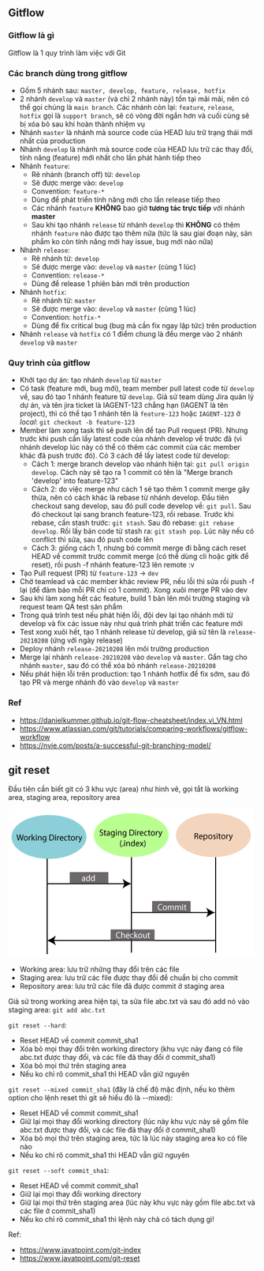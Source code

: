 ## Gitflow
### Gitflow là gì
Gitflow là 1 quy trình làm việc với Git

### Các branch dùng trong gitflow
- Gồm 5 nhánh sau: ```master, develop, feature, release, hotfix```
- 2 nhánh ```develop``` và ```master``` (và chỉ 2 nhánh này) tồn tại mãi mãi, nên có thể gọi chúng là ```main branch```. Các nhánh còn lại: ```feature```, ```release```, ```hotfix``` gọi là ```support branch```, sẽ có vòng đời ngắn hơn và cuối cùng sẽ bị xóa bỏ sau khi hoàn thành nhiệm vụ
- Nhánh ```master``` là nhánh mà source code của HEAD lưu trữ trạng thái mới nhất của production
- Nhánh ```develop``` là nhánh mà source code của HEAD lưu trữ các thay đổi, tính năng (feature) mới nhất cho lần phát hành tiếp theo
- Nhánh ```feature```:
  + Rẽ nhánh (branch off) từ: ```develop```
  + Sẽ được merge vào: ```develop```
  + Convention: ```feature-*```
  + Dùng để phát triển tính năng mới cho lần release tiếp theo
  + Các nhánh ```feature``` **KHÔNG** bao giờ **tương tác trực tiếp** với nhánh **master**
  + Sau khi tạo nhánh ```release``` từ nhánh ```develop``` thì **KHÔNG** có thêm nhánh ```feature``` nào được tạo thêm nữa (tức là sau giai đoạn này, sản phẩm ko còn tính năng mới hay issue, bug mới nào nữa)
- Nhánh ```release```:
  + Rẽ nhánh từ: ```develop```
  + Sẽ được merge vào: ```develop``` và ```master``` (cùng 1 lúc)
  + Convention: ```release-*```
  + Dùng để release 1 phiên bản mới trên production
- Nhánh ```hotfix```:
  + Rẽ nhánh từ: ```master```
  + Sẽ được merge vào: ```develop``` và ```master``` (cùng 1 lúc)
  + Convention: ```hotfix-*```
  + Dùng để fix critical bug (bug mà cần fix ngay lập tức) trên production
- Nhánh ```release``` và ```hotfix``` có 1 điểm chung là đều merge vào 2 nhánh ```develop``` và ```master```

### Quy trình của gitflow
- Khởi tạo dự án: tạo nhánh ```develop``` từ ```master```
- Có task (feature mới, bug mới), team member pull latest code từ ```develop``` về, sau đó tạo 1 nhánh feature từ ```develop```. Giả sử team dùng Jira quản lý dự án, và tên jira ticket là IAGENT-123 chẳng hạn (IAGENT là tên project), thì có thể tạo 1 nhánh tên là ```feature-123``` hoặc ```IAGENT-123``` ở *local*: ```git checkout -b feature-123```
- Member làm xong task thì sẽ push lên để tạo Pull request (PR). Nhưng trước khi push cần lấy latest code của nhánh develop về trước đã (vì nhánh develop lúc này có thể có thêm các commit của các member khác đã push trước đó). Có 3 cách để lấy latest code từ develop:
  + Cách 1: merge branch develop vào nhánh hiện tại: ```git pull origin develop```. Cách này sẽ tạo ra 1 commit có tên là "Merge branch 'develop' into feature-123"
  + Cách 2: do việc merge như cách 1 sẽ tạo thêm 1 commit merge gây thừa, nên có cách khác là rebase từ nhánh develop. Đầu tiên checkout sang develop, sau đó pull code develop về: ```git pull```. Sau đó checkout lại sang branch feature-123, rồi rebase. Trước khi rebase, cần stash trước: ```git stash```. Sau đó rebase: ```git rebase develop```. Rồi lấy bản code từ stash ra: ```git stash pop```. Lúc này nếu có conflict thì sửa, sau đó push code lên
  + Cách 3: giống cách 1, nhưng bỏ commit merge đi bằng cách reset HEAD về commit trước commit merge (có thể dùng cli hoặc gitk để reset), rồi push -f nhánh feature-123 lên remote :v
- Tạo Pull request (PR) từ ```feature-123``` -> ```dev```
- Chờ teamlead và các member khác review PR, nếu lỗi thì sửa rồi push -f lại (để đảm bảo mỗi PR chỉ có 1 commit). Xong xuôi merge PR vào dev
- Sau khi làm xong hết các feature, build 1 bản lên môi trường staging và request team QA test sản phẩm
- Trong quá trình test nếu phát hiện lỗi, đội dev lại tạo nhánh mới từ develop và fix các issue này như quá trình phát triển các feature mới
- Test xong xuôi hết, tạo 1 nhánh release từ develop, giả sử tên là ```release-20210208``` (ứng với ngày release)
- Deploy nhánh ```release-20210208``` lên môi trường production
- Merge lại nhánh ```release-20210208``` vào ```develop``` và ```master```. Gắn tag cho nhánh ```master```, sau đó có thể xóa bỏ nhánh ```release-20210208```
- Nếu phát hiện lỗi trên production: tạo 1 nhánh hotfix để fix sớm, sau đó tạo PR và merge nhánh đó vào ```develop``` và ```master```

### Ref
- https://danielkummer.github.io/git-flow-cheatsheet/index.vi_VN.html
- https://www.atlassian.com/git/tutorials/comparing-workflows/gitflow-workflow
- https://nvie.com/posts/a-successful-git-branching-model/

## git reset
Đầu tiên cần biết git có 3 khu vực (area) như hình vẽ, gọi tắt là working area, staging area, repository area

![git-index.png](./photos/git-index.png)

- Working area: lưu trữ những thay đổi trên các file
- Staging area: lưu trữ các file được thay đổi để chuẩn bị cho commit
- Repository area: lưu trữ các file đã được commit ở staging area

Giả sử trong working area hiện tại, ta sửa file abc.txt và sau đó add nó vào staging area: ```git add abc.txt```

```git reset --hard```:
- Reset HEAD về commit commit_sha1
- Xóa bỏ mọi thay đổi trên working directory (khu vực này đang có file abc.txt được thay đổi, và các file đã thay đổi ở commit_sha1)
- Xóa bỏ mọi thứ trên staging area
- Nếu ko chỉ rõ commit_sha1 thì HEAD vẫn giữ nguyên

```git reset --mixed commit_sha1``` (đây là chế độ mặc định, nếu ko thêm option cho lệnh reset thì git sẽ hiểu đó là --mixed):
- Reset HEAD về commit commit_sha1
- Giữ lại mọi thay đổi working directory (lúc này khu vực này sẽ gồm file abc.txt được thay đổi, và các file đã thay đổi ở commit_sha1)
- Xóa bỏ mọi thứ trên staging area, tức là lúc này staging area ko có file nào
- Nếu ko chỉ rõ commit_sha1 thì HEAD vẫn giữ nguyên

```git reset --soft commit_sha1```:
- Reset HEAD về commit commit_sha1
- Giữ lại mọi thay đổi working directory
- Giữ lại mọi thứ trên staging area (lúc này khu vực này gồm file abc.txt và các file ở commit_sha1)
- Nếu ko chỉ rõ commit_sha1 thì lệnh này chả có tách dụng gì!

Ref:
- https://www.javatpoint.com/git-index
- https://www.javatpoint.com/git-reset
